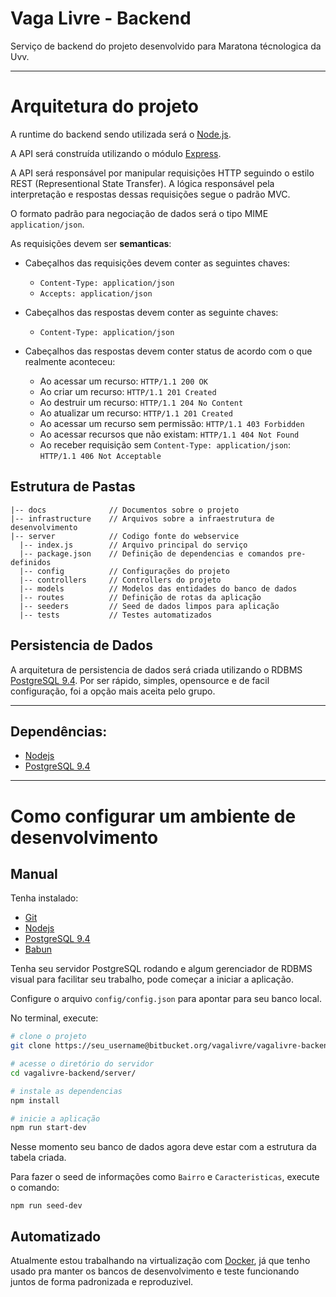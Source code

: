 # Vaga Livre - Backend

Serviço de backend do projeto desenvolvido para Maratona técnologica da Uvv.

---

# Arquitetura do projeto

A runtime do backend sendo utilizada será o [Node.js](https://nodejs.org).

A API será construída utilizando o módulo [Express](https://expressjs.com).

A API será responsável por manipular requisições HTTP seguindo o estilo REST (Representional State Transfer). A lógica responsável pela interpretação e respostas dessas requisições segue o padrão MVC.

O formato padrão para negociação de dados será o tipo MIME `application/json`.

As requisições devem ser **semanticas**:

  - Cabeçalhos das requisições devem conter as seguintes chaves:
    - `Content-Type: application/json`
    - `Accepts: application/json`


  - Cabeçalhos das respostas devem conter as seguinte chaves:
    - `Content-Type: application/json`


  - Cabeçalhos das respostas devem conter status de acordo com o que realmente aconteceu:
    - Ao acessar um recurso: `HTTP/1.1 200 OK`
    - Ao criar um recurso: `HTTP/1.1 201 Created`
    - Ao destruir um recurso: `HTTP/1.1 204 No Content`
    - Ao atualizar um recurso: `HTTP/1.1 201 Created`
    - Ao acessar um recurso sem permissão: `HTTP/1.1 403 Forbidden`
    - Ao acessar recursos que não existam: `HTTP/1.1 404 Not Found`
    - Ao receber requisição sem `Content-Type: application/json`: `HTTP/1.1 406 Not Acceptable`

## Estrutura de Pastas

```
|-- docs              // Documentos sobre o projeto
|-- infrastructure    // Arquivos sobre a infraestrutura de desenvolvimento
|-- server            // Codigo fonte do webservice
  |-- index.js        // Arquivo principal do serviço
  |-- package.json    // Definição de dependencias e comandos pre-definidos
  |-- config          // Configurações do projeto
  |-- controllers     // Controllers do projeto
  |-- models          // Modelos das entidades do banco de dados
  |-- routes          // Definição de rotas da aplicação
  |-- seeders         // Seed de dados limpos para aplicação
  |-- tests           // Testes automatizados
```

## Persistencia de Dados

A arquitetura de persistencia de dados será criada utilizando o RDBMS [PostgreSQL 9.4](http://www.postgresql.org/). Por ser rápido, simples, opensource e de facil configuração, foi a opção mais aceita pelo grupo.

---
## Dependências:

 - [Nodejs](http://nodejs.org)
 - [PostgreSQL 9.4](http://postgresql.org)

---

# Como configurar um ambiente de desenvolvimento

## Manual

 Tenha instalado:
 - [Git](http://git-scm.com)
 - [Nodejs](http://nodejs.org)
 - [PostgreSQL 9.4](http://www.postgresql.org/)
 - [Babun](http://babun.github.io)

Tenha seu servidor PostgreSQL rodando e algum gerenciador de RDBMS visual para facilitar seu trabalho, pode começar a iniciar a aplicação.

Configure o arquivo `config/config.json` para apontar para seu banco local.

No terminal, execute:

```bash
# clone o projeto
git clone https://seu_username@bitbucket.org/vagalivre/vagalivre-backend.git

# acesse o diretório do servidor
cd vagalivre-backend/server/

# instale as dependencias
npm install

# inicie a aplicação
npm run start-dev
```

Nesse momento seu banco de dados agora deve estar com a estrutura da tabela criada.

Para fazer o seed de informações como `Bairro` e `Caracteristicas`, execute o comando:

`npm run seed-dev`

## Automatizado

Atualmente estou trabalhando na virtualização com [Docker](http://docker.com), já que tenho usado pra manter os bancos de desenvolvimento e teste funcionando juntos de forma padronizada e reproduzivel.
